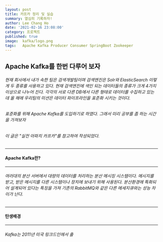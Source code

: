 ```yaml
---
layout: post
title: 카프카 정리 및 실습
summary: 열심히 기록하자!
author: Lee Chang Ho
date: '2021-02-16 23:08:00'
category: 프로젝트
published: true
image:  kafka/logo.png
tags:   Apache Kafka Producer Consumer SpringBoot Zookeeper
---
```


## Apache Kafka를 한번 다루어 보자

###### 현재 회사에서 내가 속한 팀은 검색개발팀이며 검색엔진은 Solr와 ElasticSearch 이렇게 두 종류를 사용하고 있다. 현재 검색엔진에 색인 되는 데이터들의 종류가 크게 4가지이상으로 나누어 진다. 각각의 서로 다른 DB에서 다른 형태로 데이터를 수집하고 있는데 올 해에 우리팀의 미션은 데이터 파이프라인을 표준화 시키는 것이다.
###### 표준화를 위해 Apache Kafka를 도입하기로 하였다. 그래서 미리 공부를 좀 하는 시간을 가져보자 
###### 이 글은 "실전 아파치 카프카"를 참고하여 작성되었다.

---
#### Apache Kafka란?
--- 

###### 여러대의 분산 서버에서 대량의 데이터를 처리하는 분산 메시징 시스템이다. 메시지를 받고, 받은 메시지를 다른 시스템이나 장치에 보내기 위해 사용된다.  분산환경에 특화되어 설계되어 있다는 특징을 가져 기존의 RabbitMQ와 같은 다른 메세지큐와는 성능 차이가 난다. 

---
#### 탄생배경
---
###### Kafka는 2011년 미국 링크드인에서 출

<!--stackedit_data:
eyJoaXN0b3J5IjpbLTg4OTkyMDI1MiwtOTM3NDQ1NTQ4LDExMj
gzOTI1MzVdfQ==
-->